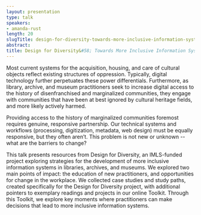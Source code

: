 ```yaml
---
layout: presentation
type: talk
speakers:
- amanda-rust
length: 20
slugTitle: design-for-diversity-towards-more-inclusive-information-systems
abstract:
title: Design for Diversity&#58; Towards More Inclusive Information Systems
---
```

Most current systems for the acquisition, housing, and care of cultural objects reflect existing structures of oppression. Typically, digital technology further perpetuates these power differentials. Furthermore, as library, archive, and museum practitioners seek to increase digital access to the history of disenfranchised and marginalized communities, they engage with communities that have been at best ignored by cultural heritage fields, and more likely actively harmed.

Providing access to the history of marginalized communities foremost requires genuine, responsive partnership. Our technical systems and workflows (processing, digitization, metadata, web design) must be equally responsive, but they often aren’t. This problem is not new or unknown -- what are the barriers to change?

This talk presents resources from Design for Diversity, an IMLS-funded project exploring strategies for the development of more inclusive information systems in libraries, archives, and museums. We explored two main points of impact: the education of new practitioners, and opportunities for change in the workplace. We collected case studies and study paths, created specifically for the Design for Diversity project, with additional pointers to exemplary readings and projects in our online Toolkit. Through this Toolkit, we explore key moments where practitioners can make decisions that lead to more inclusive information systems.
